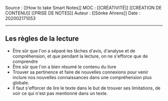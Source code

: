 Source : [[How to take Smart Notes]]
MOC : [[CRÉATIVITÉ]] [[CRÉATION DE CONTENU]] [[PRISE DE NOTES]]
Auteur : [[Sönke Ahrens]]
Date : 202002171053
***

## Les règles de la lecture
- Être sûr que l'on a séparé les tâches d'avis, d'analyse et de compréhension, et que pendant la lecture, on ne s'efforce que de comprendre
- Être sûr que l'on a bien résumé le contenu du livre
- Trouver sa pertinence et faire de nouvelles connexions pour venir inclure nos nouvelles connaissances dans une compréhension plus globale.
- Il faut s'efforcer de lire le texte dans le but de trouver ses limitations, de voir ce qui n'est pas mentionné dans un texte.